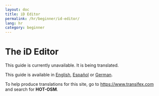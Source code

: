 ```yaml
---
layout: doc
title: iD Editor
permalink: /hr/beginner/id-editor/
lang: hr
category: beginner
---
```


The iD Editor
=============
This guide is currently unavailable. It is being translated.  

This guide is available in [English](/en/beginner/id-editor/), [Español](/es/beginner/id-editor/) or [German](/de/beginner/id-editor/).  


To help produce translations for this site, go to <https://www.transifex.com> and search for **HOT-OSM**.

